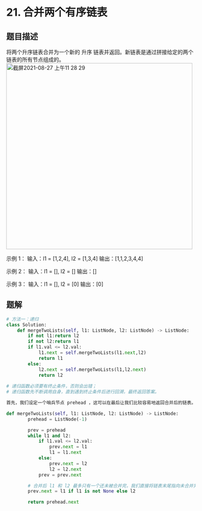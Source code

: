 # 21. 合并两个有序链表
## 题目描述
将两个升序链表合并为一个新的 升序 链表并返回。新链表是通过拼接给定的两个链表的所有节点组成的。 
<img width="495" alt="截屏2021-08-27 上午11 28 29" src="https://user-images.githubusercontent.com/49756528/131067396-886f8c10-3156-4853-a396-832d60089b8a.png">

示例 1：
输入：l1 = [1,2,4], l2 = [1,3,4]
输出：[1,1,2,3,4,4]

示例 2：
输入：l1 = [], l2 = []
输出：[]

示例 3：
输入：l1 = [], l2 = [0]
输出：[0]

## 题解
```python
# 方法一：递归
class Solution:
    def mergeTwoLists(self, l1: ListNode, l2: ListNode) -> ListNode:
        if not l1:return l2
        if not l2:return l1
        if l1.val <= l2.val:
            l1.next = self.mergeTwoLists(l1.next,l2)  
            return l1
        else:
            l2.next = self.mergeTwoLists(l1,l2.next)
            return l2
            
# 递归函数必须要有终止条件，否则会出错；
# 递归函数先不断调用自身，直到遇到终止条件后进行回溯，最终返回答案。
```
```python
首先，我们设定一个哨兵节点 prehead ，这可以在最后让我们比较容易地返回合并后的链表。我们维护一个 prev 指针，我们需要做的是调整它的 next 指针。然后，我们重复以下过程，直到 l1 或者 l2 指向了 null ：如果 l1 当前节点的值小于等于 l2 ，我们就把 l1 当前的节点接在 prev 节点的后面同时将 l1 指针往后移一位。否则，我们对 l2 做同样的操作。不管我们将哪一个元素接在了后面，我们都需要把 prev 向后移一位。

def mergeTwoLists(self, l1: ListNode, l2: ListNode) -> ListNode:
        prehead = ListNode(-1)

        prev = prehead
        while l1 and l2:
            if l1.val <= l2.val:
                prev.next = l1
                l1 = l1.next
            else:
                prev.next = l2
                l2 = l2.next            
            prev = prev.next

        # 合并后 l1 和 l2 最多只有一个还未被合并完，我们直接将链表末尾指向未合并完的链表即可
        prev.next = l1 if l1 is not None else l2

        return prehead.next


```

